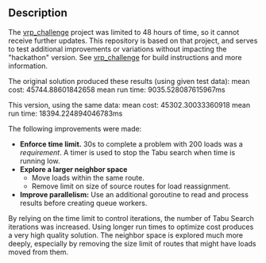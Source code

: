 ## Description
The [vrp_challenge](https://github.com/ifIMust/vrp_challenge) project was limited to 48 hours of time, so it cannot receive further updates.
This repository is based on that project, and serves to test additional improvements or variations without impacting the "hackathon" version.
See [vrp_challenge](https://github.com/ifIMust/vrp_challenge) for build instructions and more information.

The original solution produced these results (using given test data):
mean cost: 45744.88601842658
mean run time: 9035.528087615967ms

This version, using the same data:
mean cost: 45302.30033360918
mean run time: 18394.224894046783ms

The following improvements were made:
- **Enforce time limit.** 30s to complete a problem with 200 loads was a *requirement*. A timer is used to stop the Tabu search when time is running low.
- **Explore a larger neighbor space**
  - Move loads within the same route.
  - Remove limit on size of source routes for load reassignment.
- **Improve parallelism:** Use an additional goroutine to read and process results before creating queue workers.

By relying on the time limit to control iterations, the number of Tabu Search iterations was increased.
Using longer run times to optimize cost produces a very high quality solution.
The neighbor space is explored much more deeply, especially by removing the size limit of routes that might have loads moved from them.
